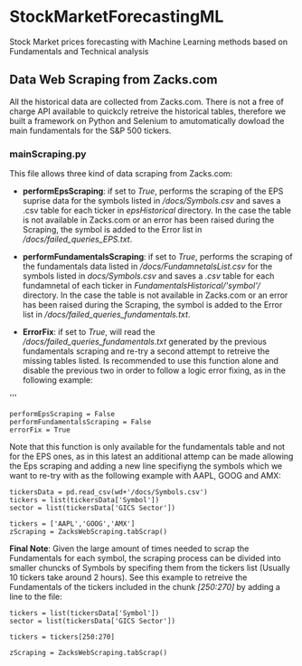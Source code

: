 # StockMarketForecastingML
Stock Market  prices forecasting with Machine Learning methods based on Fundamentals and Technical analysis

## Data Web Scraping from Zacks.com

All the historical data are collected from Zacks.com. There is not a free of charge API available to quickcly retreive the historical tables, therefore we built a framework on Python and Selenium to amutomatically dowload the main fundamentals for the S&P 500 tickers.

### mainScraping.py

This file allows three kind of data scraping from Zacks.com:

* **performEpsScraping**: if set to *True*, performs the scraping of the EPS suprise data for the symbols listed in */docs/Symbols.csv* and saves a .csv table for each ticker in *epsHistorical* directory. In the case the table is not available in Zacks.com or an error has been raised during the Scraping, the symbol is added to the Error list in */docs/failed_queries_EPS.txt*.

* **performFundamentalsScraping**: if set to *True*, performs the scraping of the fundamentals data listed in */docs/FundamnetalsList.csv* for the symbols listed in *docs/Symbols.csv* and saves a *.csv* table for each fundamnetal of each ticker in *FundamentalsHistorical/'symbol'/* directory. In the case the table is not available in Zacks.com or an error has been raised during the Scraping, the symbol is added to the Error list in */docs/failed_queries_fundamentals.txt*.

* **ErrorFix**: if set to *True*, will read the  */docs/failed_queries_fundamentals.txt* generated by the previous fundamentals scraping and re-try a second attempt to retreive the missing tables listed. Is recommended to use this function alone and disable the previous two in order to follow a logic error fixing, as in the following example:

'''

	performEpsScraping = False
   	performFundamentalsScraping = False
	errorFix = True



Note that this function is only available for the fundamentals table and not for the EPS ones, as in this latest an additional attemp can be made allowing the Eps scraping and adding a new line specifiyng the symbols which we want to re-try with as the following example with AAPL, GOOG and AMX:



    tickersData = pd.read_csv(wd+'/docs/Symbols.csv')
    tickers = list(tickersData['Symbol'])
    sector = list(tickersData['GICS Sector'])

    tickers = ['AAPL','GOOG','AMX']
    zScraping = ZacksWebScraping.tabScrap()
    

**Final Note**: Given the large amount of times needed to scrap the Fundamentals for each symbol, the scraping process can be divided into smaller chuncks of Symbols by specifing them from the tickers list (Usually 10 tickers take around 2 hours). See this example to retreive the Fundamentals of the tickers included in the chunk *[250:270]* by adding a line to the file:



    tickers = list(tickersData['Symbol'])
    sector = list(tickersData['GICS Sector'])

    tickers = tickers[250:270]

    zScraping = ZacksWebScraping.tabScrap()
  
